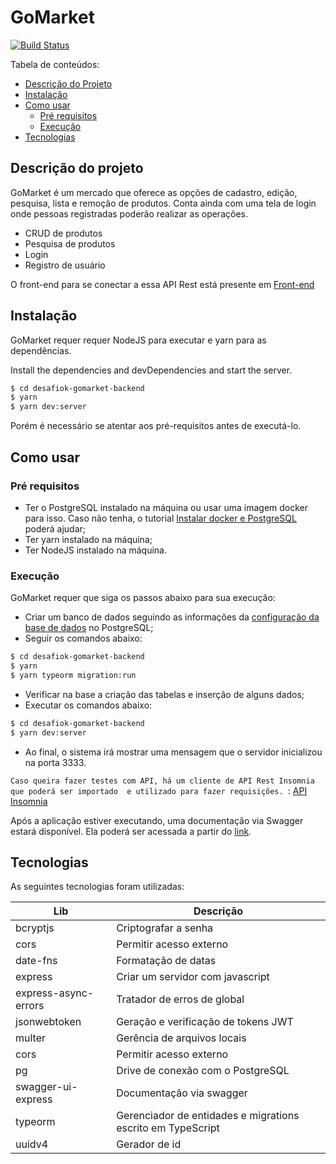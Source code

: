 # GoMarket

[![Build Status](https://travis-ci.org/joemccann/dillinger.svg?branch=master)](https://travis-ci.org/joemccann/dillinger)

Tabela de conteúdos:

   * [Descrição do Projeto](#descrição-do-projeto)
   * [Instalação](#instalação)
   * [Como usar](#como-usar)
      * [Pré requisitos](#pré-requisitos)
      * [Execução](#execução)
   * [Tecnologias](#tecnologias)


## Descrição do projeto
GoMarket é um mercado que oferece as opções de cadastro, edição, pesquisa, lista e remoção de produtos. Conta ainda com uma tela de login onde pessoas registradas poderão realizar as operações.

  - CRUD de produtos
  - Pesquisa de produtos
  - Login
  - Registro de usuário

 O front-end para se conectar a essa API Rest está presente em [Front-end][df1]

## Instalação

GoMarket requer requer NodeJS para executar e yarn para as dependências.

Install the dependencies and devDependencies and start the server.

```sh
$ cd desafiok-gomarket-backend
$ yarn 
$ yarn dev:server
```

Porém é necessário se atentar aos pré-requisitos antes de executá-lo.

## Como usar

### Pré requisitos
- Ter o PostgreSQL instalado na máquina ou usar uma imagem docker para isso. Caso não tenha, o tutorial [Instalar docker e PostgreSQL](https://www.notion.so/Instalando-Docker-6290d9994b0b4555a153576a1d97bee2) poderá ajudar;
- Ter yarn instalado na máquina;
- Ter NodeJS instalado na máquina.

### Execução

GoMarket requer que siga os passos abaixo para sua execução:

- Criar um banco de dados seguindo as informações da [configuração da base de dados](https://github.com/maxzanelato/desafiok-gomarket-backend/blob/master/ormconfig.json) no PostgreSQL;
- Seguir os comandos abaixo:
```sh
$ cd desafiok-gomarket-backend
$ yarn
$ yarn typeorm migration:run
```
- Verificar na base a criação das tabelas e inserção de alguns dados;
- Executar os comandos abaixo:
```sh
$ cd desafiok-gomarket-backend
$ yarn dev:server
```
- Ao final, o sistema irá mostrar uma mensagem que o servidor inicializou na porta 3333.

```Caso queira fazer testes com API, há um cliente de API Rest Insomnia que poderá ser importado  e utilizado para fazer requisições. ```: [API Insomnia](https://github.com/maxzanelato/desafiok-gomarket-backend/tree/master/insomnia)

Após a aplicação estiver executando, uma documentação via Swagger estará disponível. Ela poderá ser acessada a partir do [link](http://localhost:3333/swagger/).

## Tecnologias
As seguintes tecnologias foram utilizadas:

| Lib | Descrição |
| ------ | ------ |
| bcryptjs | Criptografar a senha |
| cors | Permitir acesso externo |
| date-fns | Formatação de datas |
| express | Criar um servidor com javascript |
| express-async-errors | Tratador de erros de global |
| jsonwebtoken | Geração e verificação de tokens JWT |
| multer | Gerência de arquivos locais |
| cors | Permitir acesso externo |
| pg | Drive de conexão com o PostgreSQL |
| swagger-ui-express | Documentação via swagger |
| typeorm | Gerenciador de entidades e migrations escrito em TypeScript |
| uuidv4 | Gerador de id |



   [df1]: <https://github.com/maxzanelato/-desafiok-gomarket-frontend>
